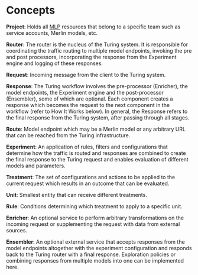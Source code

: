 # Concepts

**Project**: Holds all [MLP](https://github.com/gojek/mlp) resources that belong to a specific team such as service accounts, Merlin models, etc.

**Router**: The router is the nucleus of the Turing system. It is responsible for coordinating the traffic routing to multiple model endpoints, invoking the pre and post processors, incorporating the response from the Experiment engine and logging of these responses.  

**Request**: Incoming message from the client to the Turing system.

**Response**: The Turing workflow involves the pre-processor (Enricher), the model endpoints, the Experiment engine and the post-processor (Ensembler), some of which are optional. Each component creates a response which becomes the request to the next component in the workflow (refer to How It Works below). In general, the Response refers to the final response from the Turing system, after passing through all stages.

**Route**: Model endpoint which may be a Merlin model or any arbitrary URL that can be reached from the Turing infrastructure.

**Experiment**: An application of rules, filters and configurations that determine how the traffic is routed and responses are combined to create the final response to the Turing request and enables evaluation of different models and parameters.

**Treatment**: The set of configurations and actions to be applied to the current request which results in an outcome that can be evaluated.

**Unit**: Smallest entity that can receive different treatments.

**Rule**: Conditions determining which treatment to apply to a specific unit.

**Enricher**: An optional service to perform arbitrary transformations on the incoming request or supplementing the request with data from external sources.

**Ensembler**: An optional external service that accepts responses from the model endpoints altogether with the experiment configuration and responds back to the Turing router with a final response. Exploration policies or combining responses from multiple models into one can be implemented here.
